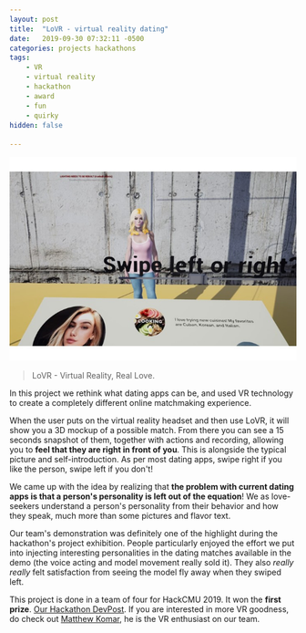 ```yaml
---
layout: post
title:  "LoVR - virtual reality dating"
date:   2019-09-30 07:32:11 -0500
categories: projects hackathons
tags:
    - VR
    - virtual reality
    - hackathon
    - award
    - fun
    - quirky
hidden: false

---
```

![LoVR Screenshot](/assets/images/LoVR.jpg)
> LoVR - Virtual Reality, Real Love.

In this project we rethink what dating apps can be, and used VR technology to create a completely different online matchmaking experience.

When the user puts on the virtual reality headset and then use LoVR, it will show you a 3D mockup of a possible match. From there you can see a 15 seconds snapshot of them, together with actions and recording, allowing you to **feel that they are right in front of you**. This is alongside the typical picture and self-introduction. As per most dating apps, swipe right if you like the person, swipe left if you don't!

We came up with the idea by realizing that **the problem with current dating apps is that a person's personality is left out of the equation**! We as love-seekers understand a person's personality from their behavior and how they speak, much more than some pictures and flavor text.

Our team's demonstration was definitely one of the highlight during the hackathon's project exhibition. People particularly enjoyed the effort we put into injecting interesting personalities in the dating matches available in the demo (the voice acting and model movement really sold it). They also *really really* felt satisfaction from seeing the model fly away when they swiped left. 

This project is done in a team of four for HackCMU 2019. It won the **first prize**. [Our Hackathon DevPost](https://devpost.com/software/lovr-find-real-dates-through-vr). If you are interested in more VR goodness, do check out [Matthew Komar](https://compuginger.com/), he is the VR enthusiast on our team.